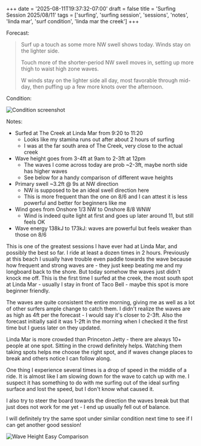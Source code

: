+++
date = '2025-08-11T19:37:32-07:00'
draft = false
title = 'Surfing Session 2025/08/11'
tags = ['surfing', 'surfing session', 'sessions', 'notes', 'linda mar', 'surf condition', 'linda mar the creek']
+++

Forecast:
> Surf up a touch as some more NW swell shows today. Winds stay on the lighter side.
> 
> Touch more of the shorter-period NW swell moves in, setting up more thigh to waist high zone waves.
> 
> W winds stay on the lighter side all day, most favorable through mid-day, then puffing up a few more knots over the afternoon.

Condition:

![Condition screenshot](/surfing_session_2025_08_11_condition.png)

Notes:

+ Surfed at The Creek at Linda Mar from 9:20 to 11:20
	+ Looks like my stamina runs out after about 2 hours of surfing
	+ I was at the far south area of The Creek, very close to the actual creek
+ Wave height goes from 3-4ft at 9am to 2-3ft at 12pm
	+ The waves I come across today are prob ~2-3ft, maybe north side has higher waves
	+ See below for a handy comparison of different wave heights
+ Primary swell ~3.2ft @ 9s at NW direction
	+ NW is supposed to be an ideal swell direction here
	+ This is more frequent than the one on 8/6 and I can attest it is less powerful and better for beginners like me
+ Wind goes from Onshore 1/3 NW to Onshore 8/8 WNW
	+ Wind is indeed quite light at first and goes up later around 11, but still feels OK
+ Wave energy 138kJ to 173kJ: waves are powerful but feels weaker than those on 8/6

This is one of the greatest sessions I have ever had at Linda Mar, and possibly the best so far. I ride at least a dozen times in 2 hours. Previously at this beach I usually have trouble even paddle towards the wave because how frequent and strong waves are - they just keep beating me and my longboard back to the shore. But today somehow the waves just didn't knock me off. This is the first time I surfed at the creek, the most south spot at Linda Mar - usually I stay in front of Taco Bell - maybe this spot is more beginner friendly.

The waves are quite consistent the entire morning, giving me as well as a lot of other surfers ample change to catch them. I didn't realize the waves are as high as 4ft per the forecast - I would say it's closer to 2-3ft. Also the forecast initially said it was 1-2ft in the morning when I checked it the first time but I guess later on they updated.

Linda Mar is more crowded than Princeton Jetty - there are always 10+ people at one spot. Sitting in the crowd definitely helps. Watching them taking spots helps me choose the right spot, and if waves change places to break and others notice I can follow along. 

One thing I experience several times is a drop of speed in the middle of a ride. It is almost like I am slowing down for the wave to catch up with me. I suspect it has something to do with me surfing out of the ideal surfing surface and lost the speed, but I don't know what caused it. 

I also try to steer the board towards the direction the waves break but that just does not work for me yet - I end up usually fell out of balance. 

I will definitely try the same spot under similar condition next time to see if I can get another good session!

![Wave Height Easy Comparison](/wave_height_comparison.jpg)